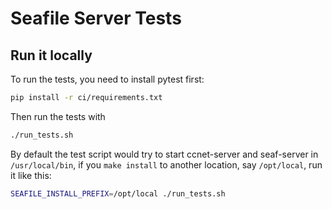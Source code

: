 # Seafile Server Tests

## Run it locally

To run the tests, you need to install pytest first:

```sh
pip install -r ci/requirements.txt
```

Then run the tests with
```sh
./run_tests.sh
```

By default the test script would try to start ccnet-server and seaf-server in `/usr/local/bin`, if you `make install` to another location, say `/opt/local`, run it like this:
```sh
SEAFILE_INSTALL_PREFIX=/opt/local ./run_tests.sh
```
